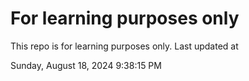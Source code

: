 # For learning purposes only
This repo is for learning purposes only.
Last updated at

Sunday, August 18, 2024 9:38:15 PM


